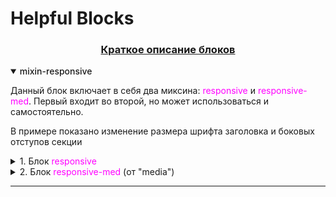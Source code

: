 # Helpful Blocks

### <p style="text-align:center;text-decoration:underline;">Краткое описание блоков</p>

<details open>
<summary style="font-weight:500">mixin-responsive</summary>

<p>Данный блок включает в себя два миксина: <span style="color:#ff00ff;">responsive</span> и <span style="color:#ff00ff;">responsive-med</span>. Первый входит во второй, но может использоваться и самостоятельно.</p>
<p>В примере показано изменение размера шрифта заголовка и боковых отступов секции</p>

<details>
<summary >1. Блок <span style="color:#ff00ff;">responsive</span></summary>

1.  Блок responsive. Изменяет величину указанного в параметрах свойства в указанных там же пределах при изменении ширины экрана в указанном диапазоне в пикселях. Имеет следующие параметры:

        -   $property-name принимает имя изменяемого свойства
        -   $max-value - максимальное значение свойства
        -   $min-value - минимальное значение свойства
        -   $screen-max-width - верхний предел ширины экрана для изменений свойства
        -   $screen-min-width - нижний предел ширины экрана для изменений свойства

        **Особенности:**

            1. Должен быть расположен в файле scss в том диапазоне, для которого используется.
            2. Должны быть определены в файле scss значения изменяемого свойства как при меньшей, так и при большей ширины экрана. Иначе, правило будет применено и за пределами выбранного диапазона, что может привести к нежелательным результатам.

    **Используется:**

    ```scss
    @include responsive(font-size, 54, 32, 1200, 360);
    ```

</details>

<details>
<summary>2. Блок <span style="color:#ff00ff;">responsive-med</span> (от "media")</summary>
Используется так же, как и предыдущий (responsive), но сам устанавливает медиа-запросы, поэтому, применять его следует до общих блоков медиа-запросов.

**Особенности:**

В результирующем файле css созданные миксином медиа-запросы находятся в точке, где вызван этот миксин, а не в общем поле медиа-запросов.

</details>

</details>

---
